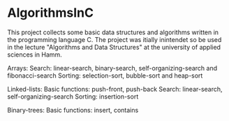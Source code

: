 # AlgorithmsInC
This project collects some basic data structures and algorithms written in the programming language C. The project was itially inintendet so be used in the lecture "Algorithms and Data Structures" at the university of applied sciences in Hamm.

Arrays:
  Search: linear-search, binary-search, self-organizing-search and fibonacci-search
  Sorting: selection-sort, bubble-sort and heap-sort

Linked-lists:
  Basic functions: push-front, push-back
  Search: linear-search, self-organizing-search
  Sorting: insertion-sort

Binary-trees:
  Basic functions: insert, contains
